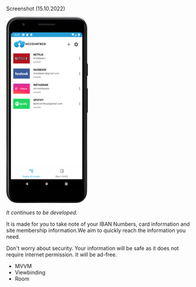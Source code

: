 Screenshot (15.10.2022)

<img src="https://github.com/emretanerc/AccountBox/blob/main/preview.png" width="220" height="500">

*It continues to be developed.*

It is made for you to take note of your IBAN Numbers, card information and site membership information.We aim to quickly reach the information you need.

Don't worry about security. Your information will be safe as it does not require internet permission. It will be ad-free.


- MVVM
- Viewbinding
- Room
